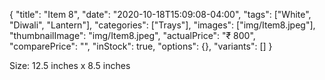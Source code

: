 {
    "title": "Item 8",
    "date": "2020-10-18T15:09:08-04:00",
    "tags": ["White", "Diwali", "Lantern"],
    "categories": ["Trays"],
    "images": ["img/Item8.jpeg"],
    "thumbnailImage": "img/Item8.jpeg",
    "actualPrice": "₹ 800",
    "comparePrice": "",
    "inStock": true,
    "options": {},
    "variants": []
}

Size: 12.5 inches x 8.5 inches